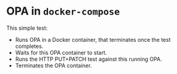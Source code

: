 # OPA in `docker-compose`

This simple test:

* Runs OPA in a Docker container, that terminates once the test completes.
* Waits for this OPA container to start.
* Runs the HTTP PUT+PATCH test against this running OPA.
* Terminates the OPA container.

